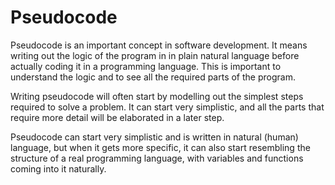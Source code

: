 # Pseudocode

Pseudocode is an important concept in software development. It means writing out the logic of the program in in plain natural language before actually coding it in a programming language. This is important to understand the logic and to see all the required parts of the program.

Writing pseudocode will often start by modelling out the simplest steps required to solve a problem. It can start very simplistic, and all the parts that require more detail will be elaborated in a later step.

Pseudocode can start very simplistic and is written in natural (human) language, but when it gets more specific, it can also start resembling the structure of a real programming language, with variables and functions coming into it naturally.